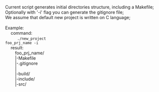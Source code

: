 Current script generates initial directories structure, including a Makefile; <br>
Optionally with '-i' flag you can generate the gitignore file; <br>
We assume that default new project is written on C language; <br>
<br>
Example:												<br>
&emsp;			command: 								<br>
&emsp;&emsp;
<code>
	./new_project foo_prj_name -i
</code><br>
&emsp;
		result:
<br>
&emsp;&emsp;
			foo_prj_name/
<br>
&emsp;&emsp;
			|-Makefile
<br>
&emsp;&emsp;
			|-.gitignore
<br>
&emsp;&emsp;
			|
<br>
&emsp;&emsp;
			|-build/
<br>
&emsp;&emsp;
			|-include/
<br>
&emsp;&emsp;
			|-src/
